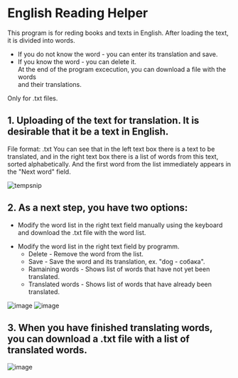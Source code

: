 # English Reading Helper

This program is for reding books and texts in English. After loading the text, it is divided into words.  
- If you do not know the word - you can enter its translation and save.  
- If you know the word - you can delete it.  
At the end of the program excecution, you can download a file with the words  
and their translations.  

Only for .txt files.

## 1. Uploading of the text for translation. It is desirable that it be a text in English. 
File format: .txt
You can see that in the left text box there is a text to be translated, and in the right text box there is a list of words from this text, sorted alphabetically.
And the first word from the list immediately appears in the "Next word" field. 

![tempsnip](https://user-images.githubusercontent.com/64638885/118478633-682be900-b710-11eb-8415-b9c84662eb23.png)

## 2. As a next step, you have two options:
- Modify the word list in the right text field manually using the keyboard and download the .txt file with the word list.
+ Modify the word list in the right text field by programm. 
  - Delete - Remove the word from the list. 
  - Save - Save the word and its translation, ex. "dog - собака".
  - Ramaining words - Shows list of words that have not yet been translated.
  - Translated words - Shows list of words that have already been translated.
 
 ![image](https://user-images.githubusercontent.com/64638885/118480595-bd68fa00-b712-11eb-99b4-6b6f16883e89.png) 
 ![image](https://user-images.githubusercontent.com/64638885/118480629-c9ed5280-b712-11eb-91c6-b5fa06673bc4.png)
 
 ## 3. When you have finished translating words, you can download a .txt file with a list of translated words.
 
 ![image](https://user-images.githubusercontent.com/64638885/118480965-3d8f5f80-b713-11eb-88f4-32fcd6ee15bb.png)


